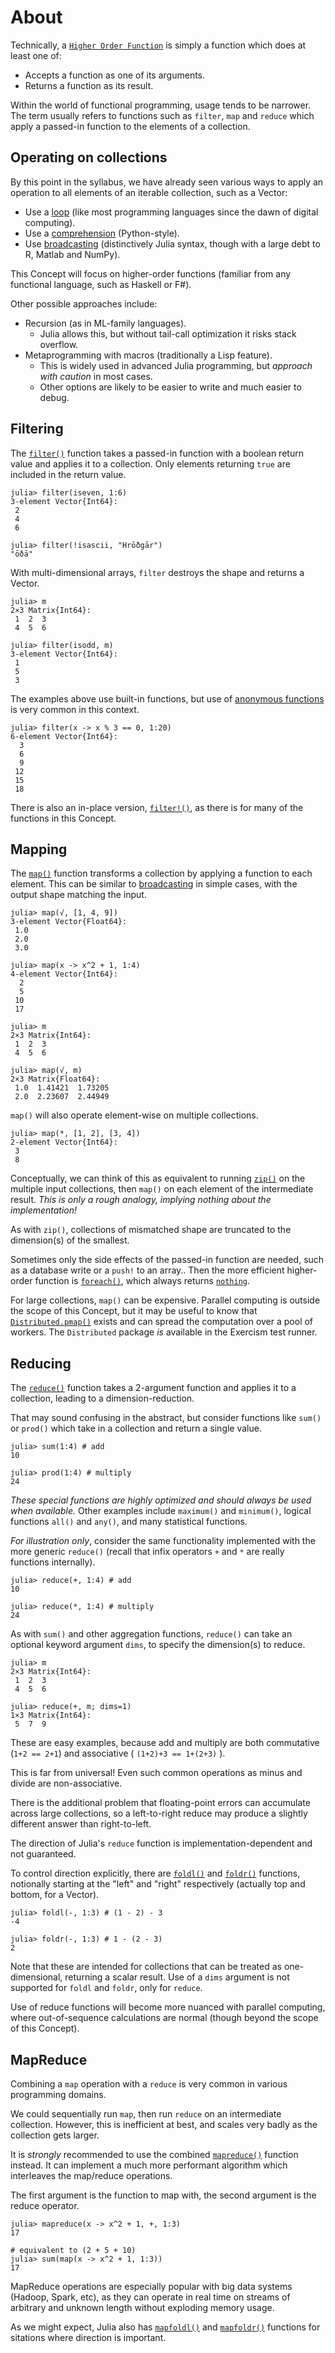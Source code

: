 # About

Technically, a [`Higher Order Function`][HOFunc] is simply a function which does at least one of:

- Accepts a function as one of its arguments.
- Returns a function as its result.

Within the world of functional programming, usage tends to be narrower.
The term usually refers to functions such as `filter`, `map` and `reduce` which apply a passed-in function to the elements of a collection.

## Operating on collections

By this point in the syllabus, we have already seen various ways to apply an operation to all elements of an iterable collection, such as a Vector:

- Use a [loop][loops] (like most programming languages since the dawn of digital computing).
- Use a [comprehension][comprehensions] (Python-style).
- Use [broadcasting][broadcasting] (distinctively Julia syntax, though with a large debt to R, Matlab and NumPy).

This Concept will focus on higher-order functions (familiar from any functional language, such as Haskell or F#).

Other possible approaches include:

- Recursion (as in ML-family languages). 
  - Julia allows this, but without tail-call optimization it risks stack overflow.
- Metaprogramming with macros (traditionally a Lisp feature). 
  - This is widely used in advanced Julia programming, but _approach with caution_ in most cases. 
  - Other options are likely to be easier to write and much easier to debug.

## Filtering

The [`filter()`][filter] function takes a passed-in function with a boolean return value and applies it to a collection.
Only elements returning `true` are included in the return value.

```julia-repl
julia> filter(iseven, 1:6)
3-element Vector{Int64}:
 2
 4
 6

julia> filter(!isascii, "Hrōðgār")
"ōðā"
```

With multi-dimensional arrays, `filter` destroys the shape and returns a Vector.

```julia-repl
julia> m
2×3 Matrix{Int64}:
 1  2  3
 4  5  6

julia> filter(isodd, m)
3-element Vector{Int64}:
 1
 5
 3
```

The examples above use built-in functions, but use of [anonymous functions][anonymous] is very common in this context.

```julia-repl
julia> filter(x -> x % 3 == 0, 1:20)
6-element Vector{Int64}:
  3
  6
  9
 12
 15
 18
```

There is also an in-place version, [`filter!()`][filter-bang], as there is for many of the functions in this Concept.

## Mapping

The [`map()`][map] function transforms a collection by applying a function to each element.
This can be similar to [broadcasting][broadcasting] in simple cases, with the output shape matching the input.

```julia-repl
julia> map(√, [1, 4, 9])
3-element Vector{Float64}:
 1.0
 2.0
 3.0

julia> map(x -> x^2 + 1, 1:4)
4-element Vector{Int64}:
  2
  5
 10
 17

julia> m
2×3 Matrix{Int64}:
 1  2  3
 4  5  6

julia> map(√, m)
2×3 Matrix{Float64}:
 1.0  1.41421  1.73205
 2.0  2.23607  2.44949
```

`map()` will also operate element-wise on multiple collections.

```julia-repl
julia> map(*, [1, 2], [3, 4])
2-element Vector{Int64}:
 3
 8
```

Conceptually, we can think of this as equivalent to running [`zip()`][zip] on the multiple input collections, then `map()` on each element of the intermediate result.
_This is only a rough analogy, implying nothing about the implementation!_

As with `zip()`, collections of mismatched shape are truncated to the dimension(s) of the smallest.

Sometimes only the side effects of the passed-in function are needed, such as a database write or a `push!` to an array..
Then the more efficient higher-order function is [`foreach()`][foreach], which always returns [`nothing`][nothingness].

For large collections, `map()` can be expensive.
Parallel computing is outside the scope of this Concept, but it may be useful to know that [`Distributed.pmap()`][pmap] exists and can spread the computation over a pool of workers.
The `Distributed` package _is_ available in the Exercism test runner.

## Reducing

The [`reduce()`][reduce] function takes a 2-argument function and applies it to a collection, leading to a dimension-reduction.

That may sound confusing in the abstract, but consider functions like `sum()` or `prod()` which take in a collection and return a single value.

```julia-repl
julia> sum(1:4) # add
10

julia> prod(1:4) # multiply
24
```

_These special functions are highly optimized and should always be used when available._
Other examples include `maximum()` and `minimum()`, logical functions `all()` and `any()`, and many statistical functions.

_For illustration only_, consider the same functionality implemented with the more generic `reduce()` (recall that infix operators `+` and `*` are really functions internally).

```julia-repl
julia> reduce(+, 1:4) # add
10

julia> reduce(*, 1:4) # multiply
24
```

As with `sum()` and other aggregation functions, `reduce()` can take an optional keyword argument `dims`, to specify the dimension(s) to reduce.

```julia-repl
julia> m
2×3 Matrix{Int64}:
 1  2  3
 4  5  6

julia> reduce(+, m; dims=1)
1×3 Matrix{Int64}:
 5  7  9
```

These are easy examples, because add and multiply are both commutative (`1+2 == 2+1`) and associative ( `(1+2)+3 == 1+(2+3)` ).

This is far from universal!
Even such common operations as minus and divide are non-associative.

There is the additional problem that floating-point errors can accumulate across large collections, so a left-to-right reduce may produce a slightly different answer than right-to-left.

The direction of Julia's `reduce` function is implementation-dependent and not guaranteed.

To control direction explicitly, there are [`foldl()`][foldl] and [`foldr()`][foldr] functions, notionally starting at the "left" and "right" respectively (actually top and bottom, for a Vector).

```julia-repl
julia> foldl(-, 1:3) # (1 - 2) - 3
-4

julia> foldr(-, 1:3) # 1 - (2 - 3)
2
```

Note that these are intended for collections that can be treated as one-dimensional, returning a scalar result.
Use of a `dims` argument is not supported for `foldl` and `foldr`, only for `reduce`.

Use of reduce functions will become more nuanced with parallel computing, where out-of-sequence calculations are normal (though beyond the scope of this Concept).

## MapReduce

Combining a `map` operation with a `reduce` is very common in various programming domains.

We could sequentially run `map`, then run `reduce` on an intermediate collection.
However, this is inefficient at best, and scales very badly as the collection gets larger.

It is _strongly_ recommended to use the combined [`mapreduce()`][mapreduce] function instead.
It can implement a much more performant algorithm which interleaves the map/reduce operations.

The first argument is the function to map with, the second argument is the reduce operator.

```julia-repl
julia> mapreduce(x -> x^2 + 1, +, 1:3)
17

# equivalent to (2 + 5 + 10)
julia> sum(map(x -> x^2 + 1, 1:3))
17
```

MapReduce operations are especially popular with big data systems (Hadoop, Spark, etc), as they can operate in real time on streams of arbitrary and unknown length without exploding memory usage.

As we might expect, Julia also has [`mapfoldl()`][mapfoldl] and [`mapfoldr()`][mapfoldr] functions for sitations where direction is important.


[loops]: https://exercism.org/tracks/julia/concepts/loops
[broadcasting]: https://exercism.org/tracks/julia/concepts/vector-operations
[comprehensions]: https://exercism.org/tracks/julia/concepts/loops
[nothingness]: https://exercism.org/tracks/julia/concepts/nothingness
[zip]: https://docs.julialang.org/en/v1/base/iterators/#Base.Iterators.zip
[filter]: https://docs.julialang.org/en/v1/base/collections/#Base.filter
[filter-bang]: https://docs.julialang.org/en/v1/base/collections/#Base.filter!
[foreach]: https://docs.julialang.org/en/v1/base/collections/#Base.foreach
[map]: https://docs.julialang.org/en/v1/base/collections/#Base.map
[pmap]: https://docs.julialang.org/en/v1/stdlib/Distributed/#Distributed.pmap
[reduce]: https://docs.julialang.org/en/v1/base/collections/#Base.reduce-Tuple{Any,%20Any}
[foldl]: https://docs.julialang.org/en/v1/base/collections/#Base.foldl-Tuple{Any,%20Any}
[foldr]: https://docs.julialang.org/en/v1/base/collections/#Base.foldr-Tuple{Any,%20Any}
[mapreduce]: https://docs.julialang.org/en/v1/base/collections/#Base.mapreduce-Tuple%7BAny,%20Any,%20Any%7D
[mapfoldl]: https://docs.julialang.org/en/v1/base/collections/#Base.mapfoldl-Tuple{Any,%20Any,%20Any}
[mapfoldr]: https://docs.julialang.org/en/v1/base/collections/#Base.mapfoldr-Tuple{Any,%20Any,%20Any}
[HOFunc]: https://en.wikipedia.org/wiki/Higher-order_function
[anonymous]: https://docs.julialang.org/en/v1/manual/functions/#man-anonymous-functions
